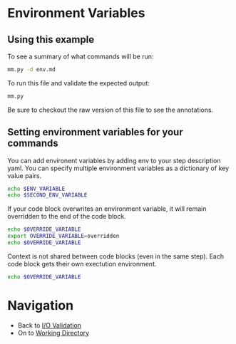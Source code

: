 # Environment Variables

## Using this example
To see a summary of what commands will be run:

```bash
mm.py -d env.md
```

To run this file and validate the expected output:

```bash
mm.py
```

Be sure to checkout the raw version of this file to see the annotations.

## Setting environment variables for your commands

You can add environent variables by adding env to your step description yaml.
You can specify multiple environment variables as a dictionary of key value pairs.

<!-- STEP 
name: Step with environment variables
expected_stdout_lines:
  - env_value
  - env_value2
env:
  ENV_VARIABLE: env_value
  SECOND_ENV_VARIABLE: env_value2
-->

```bash
echo $ENV_VARIABLE
echo $SECOND_ENV_VARIABLE
```

<!-- END_STEP -->

<!-- STEP 
name: Override environment variables
expected_stdout_lines:
  - original
  - overridden
  - original
env:
  OVERRIDE_VARIABLE: original
-->

If your code block overwrites an environment variable, it will remain overridden to the end of the code block.

```bash
echo $OVERRIDE_VARIABLE
export OVERRIDE_VARIABLE=overridden
echo $OVERRIDE_VARIABLE
```

Context is not shared between code blocks (even in the same step). Each code block gets their own exectution environment.

```bash
echo $OVERRIDE_VARIABLE
```

<!-- END_STEP -->

# Navigation

* Back to [I/O Validation](io.md)
* On to [Working Directory](working_dir.md)
